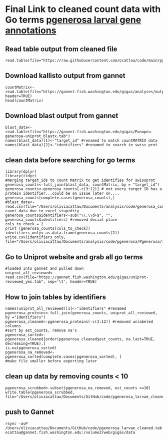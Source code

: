 
# Final Link to cleaned count data with Go terms [pgenerosa larval gene annotations](https://gannet.fish.washington.edu/gigas/data/pgenerosa_larvae_cleaned.tab)

## Read table output from cleaned file
```{r]
read.table(file="https://raw.githubusercontent.com/ocattau/code/main/pgenerosa_larvae_cleaned.tab")
```

## Download kallisto output from gannet
```{r}
countMatrix<-read.table(file="https://gannet.fish.washington.edu/gigas/analyses/output_01/abundance.tsv", header=TRUE)
head(countMatrix)
```
## Download blast output from gannet
```{r}
blast_data<-read.table(file="https://gannet.fish.washington.edu/gigas/Panopea-generosa-uniprot_blastx.tab")
names(blast_data)[1]<-"target_id" #renamed to match countMATRIX data
names(blast_data)[2]<-"identifiers" #renamed to search in swiss prot 
```
## clean data before searching for go terms
```{r}
library(dplyr)
library(tidyr)
#merging target_ids to count Matrix to get identifies for swissprot
generosa_counts<-full_join(blast_data, countMatrix, by = "target_id")
generosa_counts<-generosa_counts[-c(3:12)] # not every target ID has a protein identifier...could be an issue later on....
generosa_counts[complete.cases(generosa_counts),] 
#blast_data<-read.csv(file="/Users/oliviacattau/Documents/analysis/code/generosa_counts.csv")#lost count data due to excel stupidity
generosa_counts$identifiers<-sub("\\.\\d+$", "", generosa_counts$identifiers) #removed decial place
cols_to_check = 2
print (generosa_counts[cols_to_check])
identifiers_only<-as.data.frame(generosa_counts[2])
write.csv(identifiers_only, file="/Users/oliviacattau/Documents/analysis/code/pgenerosa/Pgenerosa/identifiers_for_uniprot_go_terms.csv")
```
## Go to Uniprot website and grab all go terms
```{r}
#loaded into gannet and pulled down
uniprot_all_reviewed<-read.csv(file="https://gannet.fish.washington.edu/gigas/uniprot-reviewed_yes.tab", sep='\t', header=TRUE)
```

## How to join tables by identifiers 
```{r}
names(uniprot_all_reviewed)[1]<-"identifiers" #renamed
pgenerosa_proteins<-full_join(generosa_counts, uniprot_all_reviewed, by ="identifiers")
pgenerosa_cleaned<-pgenerosa_proteins[-c(3:12)] #removed unlabeled columns 
#sort by est_counts, remove na's
pgenerosa_sorted<-pgenerosa_cleaned[order(pgenerosa_cleaned$est_counts, na.last=TRUE, decreasing=TRUE),]
is.na(pgenerosa_sorted)
pgenerosa_na_removed<-pgenerosa_sorted[complete.cases(pgenerosa_sorted), ]
#make file smaller before exporting later 
```
## clean up data by removing counts < 10
```{r}
pgenerosa_scrubbed<-subset(pgenerosa_na_removed, est_counts >=10)
write.table(pgenerosa_scrubbed, file="/Users/oliviacattau/Documents/GitHub/code/pgenerosa_larvae_cleaned.tab")
```
## push to Gannet
```{r}
rsync -avP /Users/oliviacattau/Documents/GitHub/code/pgenerosa_larvae_cleaned.tab ocattau@gannet.fish.washington.edu:/volume2/web/gigas/data
```
